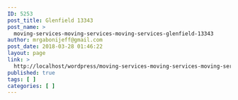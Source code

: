 ```yaml
---
ID: 5253
post_title: Glenfield 13343
post_name: >
  moving-services-moving-services-moving-services-glenfield-13343
author: mrgabonijeff@gmail.com
post_date: 2018-03-28 01:46:22
layout: page
link: >
  http://localhost/wordpress/moving-services-moving-services-moving-services-glenfield-13343/
published: true
tags: [ ]
categories: [ ]
---
```

